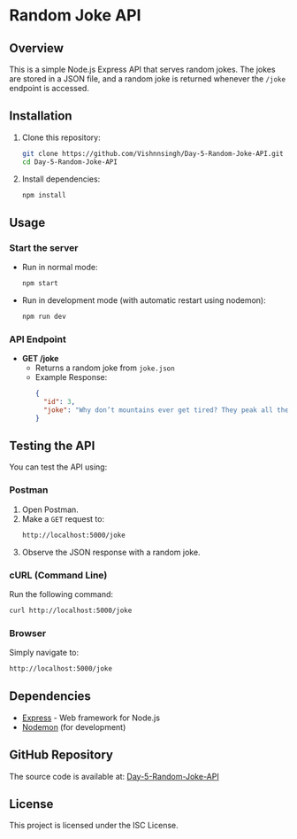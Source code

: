 # Random Joke API

## Overview
This is a simple Node.js Express API that serves random jokes. The jokes are stored in a JSON file, and a random joke is returned whenever the `/joke` endpoint is accessed.

## Installation
1. Clone this repository:
   ```sh
   git clone https://github.com/Vishnnsingh/Day-5-Random-Joke-API.git
   cd Day-5-Random-Joke-API
   ```
2. Install dependencies:
   ```sh
   npm install
   ```

## Usage

### Start the server
- Run in normal mode:
  ```sh
  npm start
  ```
- Run in development mode (with automatic restart using nodemon):
  ```sh
  npm run dev
  ```

### API Endpoint
- **GET /joke**
  - Returns a random joke from `joke.json`
  - Example Response:
    ```json
    {
      "id": 3,
      "joke": "Why don’t mountains ever get tired? They peak all the time."
    }
    ```

## Testing the API
You can test the API using:

### Postman
1. Open Postman.
2. Make a `GET` request to:
   ```sh
   http://localhost:5000/joke
   ```
3. Observe the JSON response with a random joke.

### cURL (Command Line)
Run the following command:
```sh
curl http://localhost:5000/joke
```

### Browser
Simply navigate to:
```sh
http://localhost:5000/joke
```

## Dependencies
- [Express](https://expressjs.com/) - Web framework for Node.js
- [Nodemon](https://www.npmjs.com/package/nodemon) (for development)

## GitHub Repository
The source code is available at:
[Day-5-Random-Joke-API](https://github.com/Vishnnsingh/Day-5-Random-Joke-API)

## License
This project is licensed under the ISC License.

